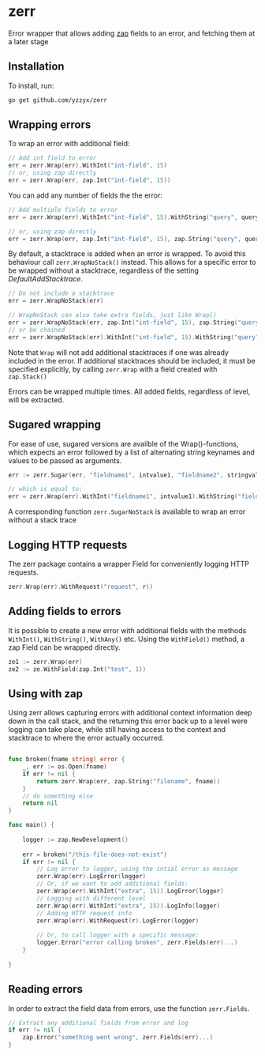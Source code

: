 zerr
====

Error wrapper that allows adding [zap](https://github.com/uber-go/zap) fields to an error, and
fetching them at a later stage

Installation
------------

To install, run:

```bash
go get github.com/yzzyx/zerr
```

Wrapping errors
---------------

To wrap an error with additional field:
```go
// Add int field to error
err = zerr.Wrap(err).WithInt("int-field", 15)
// or, using zap directly
err = zerr.Wrap(err, zap.Int("int-field", 15))
```

You can add any number of fields the the error:
```go
// Add multiple fields to error
err = zerr.Wrap(err).WithInt("int-field", 15).WithString("query", query).WithAny("obj", obj)

// or, using zap directly
err = zerr.Wrap(err, zap.Int("int-field", 15), zap.String("query", query), zap.Any("obj", obj))
```

By default, a stacktrace is added when an error is wrapped.
To avoid this behaviour call `zerr.WrapNoStack()` instead. This allows for a specific error to be wrapped without a stacktrace, regardless of the
  setting *DefaultAddStacktrace*.

```go
// Do not include a stacktrace
err = zerr.WrapNoStack(err)

// WrapNoStack can also take extra fields, just like Wrap()
err = zerr.WrapNoStack(err, zap.Int("int-field", 15), zap.String("query", query))
// or be chained
err = zerr.WrapNoStack(err).WithInt("int-field", 15).WithString("query", query)
```

Note that `Wrap` will not add additional stacktraces if one was already included in the error.
If additional stacktraces should be included, it must be specified explicitly, by calling `zerr.Wrap`
with a field created with `zap.Stack()`

Errors can be wrapped multiple times. All added fields, regardless of level, will be extracted.

Sugared wrapping
----------------

For ease of use, sugared versions are availble of the Wrap()-functions, which expects an error followed by a list
of alternating string keynames and values to be passed as arguments.

```go
err := zerr.Sugar(err, "fieldname1", intvalue1, "fieldname2", stringvalue2)

// which is equal to:
err = zerr.Wrap(err).WithInt("fieldname1", intvalue1).WithString("fieldname2", stringvalue2)
```

A corresponding function `zerr.SugarNoStack` is available to wrap an error without a stack trace

Logging HTTP requests
---------------------

The zerr package contains a wrapper Field for conveniently logging HTTP requests.

```go
zerr.Wrap(err).WithRequest("request", r))
```

Adding fields to errors
-----------------------

It is possible to create a new error with additional fields with the methods `WithInt()`, `WithString()`, `WithAny()` etc.
Using the `WithField()` method, a zap Field can be wrapped directly.

```go
ze1 := zerr.Wrap(err)
ze2 := ze.WithField(zap.Int("test", 1))
```

Using with zap
--------------

Using zerr allows capturing errors with additional context information deep down in the call stack,
and the returning this error back up to a level were logging can take place,
while still having access to the context and stacktrace to where the error actually occurred.

```go

func broken(fname string) error {
    _, err := os.Open(fname)
    if err != nil {
        return zerr.Wrap(err, zap.String("filename", fname))
    }
    // do something else
    return nil
}   

func main() {
    
    logger := zap.NewDevelopment()
    
    err = broken("/this-file-does-not-exist")
    if err != nil {
    	// Log error to logger, using the intial error as message
    	zerr.Wrap(err).LogError(logger)
    	// Or, if we want to add additional fields:
    	zerr.Wrap(err).WithInt("extra", 15)).LogError(logger)
    	// Logging with different level
    	zerr.Wrap(err).WithInt("extra", 15)).LogInfo(logger)
        // Adding HTTP request info
    	zerr.Wrap(err).WithRequest(r).LogError(logger)
    	
    	// Or, to call logger with a specific message:
        logger.Error("error calling broken", zerr.Fields(err)...)
    }
    
}
```


Reading errors
--------------

In order to extract the field data from errors, use the function `zerr.Fields`.

```go
// Extract any additional fields from error and log
if err != nil {
    zap.Error("something went wrong", zerr.Fields(err)...)
}
```

